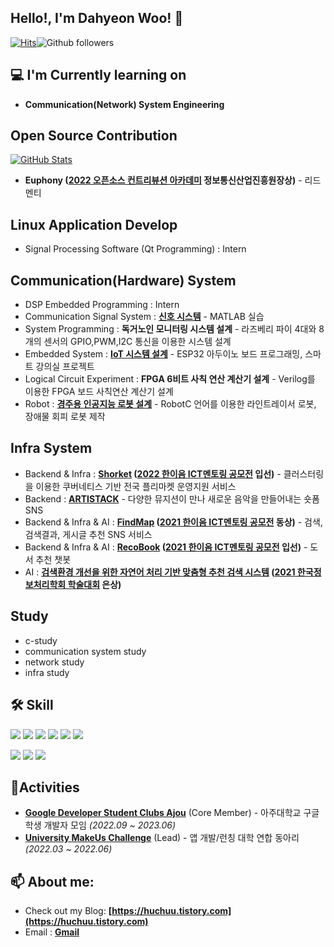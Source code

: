 <h2>Hello!, I'm Dahyeon Woo! 👋</h2>

[![Hits](https://hits.seeyoufarm.com/api/count/incr/badge.svg?url=https%3A%2F%2Fgithub.com%2Fdefwdahyun0&count_bg=%2379C83D&title_bg=%23555555&icon=&icon_color=%23E7E7E7&title=hits&edge_flat=false)](https://hits.seeyoufarm.com)![Github followers](https://img.shields.io/github/followers/DahyeonWoo?label=Follow)

<h2>💻 I'm Currently learning on</h2>

- **Communication(Network) System Engineering**

## Open Source Contribution
<div>
  <p>
    <a href="https://github.com/euphony-io/euphony">
      <img src="https://github-readme-stats.vercel.app/api/pin/?username=euphony-io&repo=euphony" alt="GitHub Stats" />
    </a>
  </p>
</div>

- **Euphony ([2022 오픈소스 컨트리뷰션 아카데미](https://www.oss.kr/notice/show/c23e1001-daf8-46ad-97e6-71045ae4b6b9?page=1) 정보통신산업진흥원장상)** - 리드멘티

## Linux Application Develop
- Signal Processing Software (Qt Programming) : Intern

## Communication(Hardware) System

- DSP Embedded Programming : Intern
- Communication Signal System : **[신호 시스템](https://github.com/DahyeonWoo/SignalSystem)** - MATLAB 실습
- System Programming : **독거노인 모니터링 시스템 설계** - 라즈베리 파이 4대와 8개의 센서의 GPIO,PWM,I2C 통신을 이용한 시스템 설계
- Embedded System : **[IoT 시스템 설계](https://github.com/DahyeonWoo/EmbeddedSystemExperiment)** - ESP32 아두이노 보드 프로그래밍, 스마트 강의실 프로젝트
- Logical Circuit Experiment : **FPGA 6비트 사칙 연산 계산기 설계** - Verilog를 이용한 FPGA 보드 사칙연산 계산기 설계 
- Robot : **[경주용 인공지능 로봇 설계](https://github.com/DahyeonWoo/AdventureDesign)** - RobotC 언어를 이용한 라인트레이서 로봇, 장애물 회피 로봇 제작

## Infra System
- Backend & Infra : **[Shorket](https://github.com/Wo-ogie/Shorket) ([2022 한이음 ICT멘토링 공모전](https://www.hanium.or.kr/portal/subscription/contestInfo.do?trackSeq=8) 입선)** - 클러스터링을 이용한 쿠버네티스 기반 전국 플리마켓 운영지원 서비스
- Backend : **[ARTISTACK](https://github.com/umc-artistack/artistack-server)** - 다양한 뮤지션이 만나 새로운 음악을 만들어내는 숏폼 SNS
- Backend & Infra & AI : **[FindMap](https://github.com/DahyeonWoo/FindMap) ([2021 한이음 ICT멘토링 공모전](https://www.hanium.or.kr/portal/subscription/contestInfo.do?trackSeq=8) 동상)** - 검색, 검색결과, 게시글 추천 SNS 서비스
- Backend & Infra & AI : **[RecoBook](https://github.com/DahyeonWoo/recoBook) ([2021 한이음 ICT멘토링 공모전](https://www.hanium.or.kr/portal/subscription/contestInfo.do?trackSeq=8) 입선)** - 도서 추천 챗봇
- AI : **[검색환경 개선을 위한 자연어 처리 기반 맞춤형 추천 검색 시스템](https://koreascience.kr/article/CFKO202133649036972.pdf) ([2021 한국정보처리학회 학술대회](https://www.manuscriptlink.com/society/kips/conference/ack2021) 은상)**

## Study

- c-study
- communication system study
- network study
- infra study


<h2>🛠 Skill</h2>

<img src="https://img.shields.io/badge/c++-%2300599C.svg?style=for-the-badge&logo=c%2B%2B&logoColor=white"/></a>
<img src="https://img.shields.io/badge/C-A8B9CC?style=for-the-badge&logo=c&logoColor=white"/></a>
<img src="https://img.shields.io/badge/python-3776AB?style=for-the-badge&logo=python&logoColor=white"/></a>
<img src="https://img.shields.io/badge/java-%23ED8B00.svg?style=for-the-badge&logo=Java&logoColor=white"/></a>
<img src="https://img.shields.io/badge/javascript-F7DF1E?style=for-the-badge&logo=javascript&logoColor=black"/></a>
<img src="https://img.shields.io/badge/mysql-4479A1?style=for-the-badge&logo=mysql&logoColor=white"/></a> 

<img src="https://img.shields.io/badge/aws-232F3E?style=for-the-badge&logo=amazonaws&logoColor=white"></a> 
<img src="https://img.shields.io/badge/Ubuntu-E95420?style=for-the-badge&logo=ubuntu&logoColor=white"></a>
<img src="https://img.shields.io/badge/docker-%230db7ed.svg?style=for-the-badge&logo=docker&logoColor=white"></a>


<h2>👬Activities</h2>

- **[Google Developer Student Clubs Ajou](https://github.com/gdsc-ajou)** (Core Member) - 아주대학교 구글 학생 개발자 모임 *(2022.09 ~ 2023.06)*
- **[University MakeUs Challenge](https://www.makeus.in/umc)** (Lead) - 앱 개발/런칭 대학 연합 동아리 *(2022.03 ~ 2022.06)*


<h2>📫 About me:</h2>

- Check out my Blog: **[https://huchuu.tistory.com](https://huchuu.tistory.com)**
- Email : **[Gmail](wdh112139@gmail.com)**



